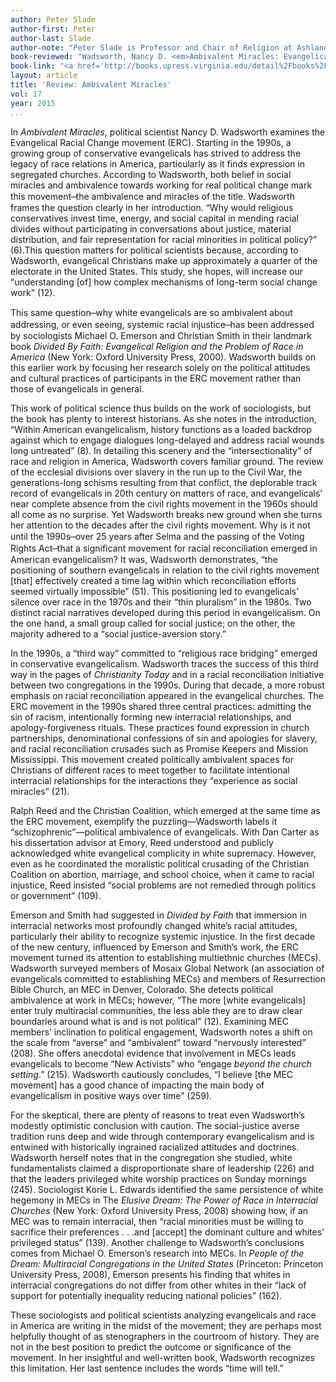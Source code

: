 ```yaml
---
author: Peter Slade
author-first: Peter 
author-last: Slade
author-note: "Peter Slade is Professor and Chair of Religion at Ashland University."
book-reviewed: "Wadsworth, Nancy D. <em>Ambivalent Miracles: Evangelicals and the Politics of Racial Healing. Race, Ethnicity, and Politics</em>. Charlottesville, VA: University of Virginia Press, 2014. 320 pp. 978-0813935317."
book-link: "<a href='http://books.upress.virginia.edu/detail%2Fbooks%2Fgroup-4608.xml'>Publisher's Website</a>"
layout: article
title: 'Review: Ambivalent Miracles'
vol: 17
year: 2015
...
```


In *Ambivalent Miracles*, political scientist Nancy D. Wadsworth examines the Evangelical Racial Change movement (ERC). Starting in the 1990s, a growing group of conservative evangelicals has strived to address the legacy of race relations in America, particularly as it finds expression in segregated churches. According to Wadsworth, both belief in social miracles and ambivalence towards working for real political change mark this movement ̶  the ambivalence and miracles of the title. Wadsworth frames the question clearly in her introduction. “Why would religious conservatives invest time, energy, and social capital in mending racial divides without participating in conversations about justice, material distribution, and fair representation for racial minorities in political policy?” (6).This question matters for political scientists because, according to Wadsworth, evangelical Christians make up approximately a quarter of the electorate in the United States. This study, she hopes, will increase our “understanding [of] how complex mechanisms of long-term social change work” (12).

This same question ̶ why white evangelicals are so ambivalent about addressing, or even seeing, systemic racial injustice ̶ has been addressed by sociologists Michael O. Emerson and Christian Smith in their landmark book *Divided By Faith: Evangelical Religion and the Problem of Race in America* (New York: Oxford University Press, 2000). Wadsworth builds on this earlier work by focusing her research solely on the political attitudes and cultural practices of participants in the ERC movement rather than those of evangelicals in general. 

This work of political science thus builds on the work of sociologists, but the book has plenty to interest historians. As she notes in the introduction, “Within American evangelicalism, history functions as a loaded backdrop against which to engage dialogues long-delayed and address racial wounds long untreated” (8). In detailing this scenery and the “intersectionality” of race and religion in America, Wadsworth covers familiar ground. The review of the ecclesial divisions over slavery in the run up to the Civil War, the generations-long schisms resulting from that conflict, the deplorable track record of evangelicals in 20th century on matters of race, and evangelicals’ near complete absence from the civil rights movement in the 1960s should all come as no surprise. Yet Wadsworth breaks new ground when she turns her attention to the decades after the civil rights movement. Why is it not until the 1990s ̶ over 25 years after Selma and the passing of the Voting Rights Act ̶ that a significant movement for racial reconciliation emerged in American evangelicalism? It was, Wadsworth demonstrates, “the positioning of southern evangelicals in relation to the civil rights movement [that] effectively created a time lag within which reconciliation efforts seemed virtually impossible” (51). This positioning led to evangelicals’ silence over race in the 1970s and their “thin pluralism” in the 1980s. Two distinct racial narratives developed during this period in evangelicalism. On the one hand, a small group called for social justice; on the other, the majority adhered to a “social justice-aversion story.”

In the 1990s, a “third way” committed to “religious race bridging” emerged in conservative evangelicalism. Wadsworth traces the success of this third way in the pages of *Christianity Today* and in a racial reconciliation initiative between two congregations in the 1990s. During that decade, a more robust emphasis on racial reconciliation appeared in the evangelical churches. The ERC movement in the 1990s shared three central practices: admitting the sin of racism, intentionally forming new interracial relationships, and apology-forgiveness rituals. These practices found expression in church partnerships, denominational confessions of sin and apologies for slavery, and racial reconciliation crusades such as Promise Keepers and Mission Mississippi. This movement created politically ambivalent spaces for Christians of different races to meet together to facilitate intentional interracial relationships for the interactions they “experience as social miracles” (21).

Ralph Reed and the Christian Coalition, which emerged at the same time as the ERC movement, exemplify the puzzling—Wadsworth labels it “schizophrenic”—political ambivalence of evangelicals. With Dan Carter as his dissertation advisor at Emory, Reed understood and publicly acknowledged white evangelical complicity in white supremacy. However, even as he coordinated the moralistic political crusading of the Christian Coalition on abortion, marriage, and school choice, when it came to racial injustice, Reed insisted “social problems are not remedied through politics or government” (109).

Emerson and Smith had suggested in *Divided by Faith* that immersion in interracial networks most profoundly changed white’s racial attitudes, particularly their ability to recognize systemic injustice. In the first decade of the new century, influenced by Emerson and Smith’s work, the ERC movement turned its attention to establishing multiethnic churches (MECs). Wadsworth surveyed members of Mosaix Global Network (an association of evangelicals committed to establishing MECs) and members of Resurrection Bible Church, an MEC in Denver, Colorado. She detects political ambivalence at work in MECs; however, “The more [white evangelicals] enter truly multiracial communities, the less able they are to draw clear boundaries around what is and is not political” (12). Examining MEC members’ inclination to political engagement, Wadsworth notes a shift on the scale from “averse” and “ambivalent” toward “nervously interested” (208). She offers anecdotal evidence that involvement in MECs leads evangelicals to become “New Activists” who “engage *beyond the church setting*.” (215). Wadsworth cautiously concludes, “I believe [the MEC movement] has a good chance of impacting the main body of evangelicalism in positive ways over time” (259). 

For the skeptical, there are plenty of reasons to treat even Wadsworth’s modestly optimistic conclusion with caution. The social-justice averse tradition runs deep and wide through contemporary evangelicalism and is entwined with historically ingrained racialized attitudes and doctrines. Wadsworth herself notes that in the congregation she studied, white fundamentalists claimed a disproportionate share of leadership (226) and that the leaders privileged white worship practices on Sunday mornings (245). Sociologist Korie L. Edwards identified the same persistence of white hegemony in MECs in The *Elusive Dream: The Power of Race in Interracial Churches* (New York: Oxford University Press, 2008) showing how, if an MEC was to remain interracial, then “racial minorities must be willing to sacrifice their preferences . . .and [accept] the dominant culture and whites’ privileged status” (139). Another challenge to Wadsworth’s conclusions comes from Michael O. Emerson’s research into MECs. In *People of the Dream: Multiracial Congregations in the United States* (Princeton: Princeton University Press, 2008), Emerson presents his finding that whites in interracial congregations do not differ from other whites in their “lack of support for potentially inequality reducing national policies” (162).

These sociologists and political scientists analyzing evangelicals and race in America are writing in the midst of the movement; they are perhaps most helpfully thought of as stenographers in the courtroom of history. They are not in the best position to predict the outcome or significance of the movement. In her insightful and well-written book, Wadsworth recognizes this limitation. Her last sentence includes the words “time will tell.”
